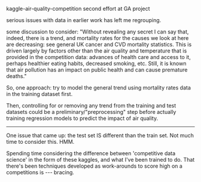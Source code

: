 kaggle-air-quality-competition
second effort at GA project

serious issues with data in earlier work has left me regrouping. 

some discussion to consider:  "Without revealing any secret I can say that, indeed, there is a trend, and mortality rates 
for the causes we look at here are decreasing: see general UK cancer and CVD mortality statistics. This is driven largely 
by factors other than the air quality and temperature that is provided in the competition data: advances of health care 
and access to it, perhaps healthier eating habits, decreased smoking, etc. Still, it is known that air pollution has an 
impact on public health and can cause premature deaths."

So,  one approach: try to model the general trend using mortality rates  data in the training dataset first. 

Then, controlling for or removing any trend from the training and test datasets could be a preliminary/"preprocessing"
step before actually training regression models to predict the impact of air quality.

------

One issue that came up: the test set IS different than the train set. Not much time to consider this. HMM.

Spending time considering the difference between 'competitive data science' in the form of these kaggles,
and what I've been trained to do. That there's been techniques developed as work-arounds to score high on a 
competitions is --- bracing.


